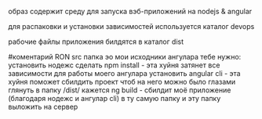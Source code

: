 образ содержит среду для запуска вэб-приложений на nodejs & angular

для распаковки и установки зависимостей используется каталог devops

рабочие файлы приложения билдятся в каталог dist



#коментарий RON
src папка эо мои исходники ангулара
тебе нужно:
установить нодежс
сделать npm install - эта хуйня затянет все зависимости для работы моего ангулара
установить angular cli - эта хуйня поможет сбилдить проект чтоб на него можно было глазами глянуть в папку /dist/ кажется
ng build - сбилдит моё приложение (благодаря нодежс и ангулар cli)  в ту самую папку
и эту папку выложить на сервер